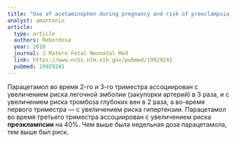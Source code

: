 ```yaml
---
title: "Use of acetaminophen during pregnancy and risk of preeclampsia, hypertensive and vascular disorders: a birth cohort study"
analyst: amantonio
article:
  type: article
  authors: Rebordosa
  year: 2010
  journal: J Matern Fetal Neonatal Med
  link: https://www.ncbi.nlm.nih.gov/pubmed/19929241
  pubmed: 19929241
---
```


Парацетамол во время 2-го и 3-го триместра ассоциирован с увеличением риска легочной эмболии (закупорки артерий) в 3 раза, и с увеличением риска тромбоза глубоких вен в 2 раза, а во-время первого триместра — с увеличением риска гипертензии.
Парацетамол во время третьего триместра ассоциирован с увеличением риска **преэклампсии** на 40%. Чем выше была недельная доза парацетамола, тем выше был риск.
